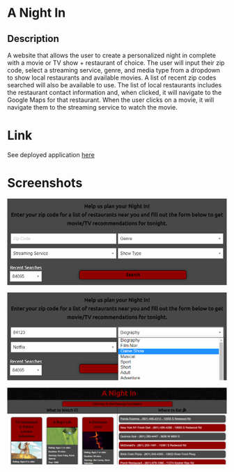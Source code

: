 # A Night In

## Description
A website that allows the user to create a personalized night in complete with a movie or TV show + restaurant of choice. The user will input their zip code, select a streaming service, genre, and media type from a dropdown to show local restaurants and available movies. A list of recent zip codes searched will also be available to use. The list of local restaurants includes the restaurant contact information and, when clicked, it will navigate to the Google Maps for that restaurant. When the user clicks on a movie, it will navigate them to the streaming service to watch the movie.

# Link
See deployed application [here](https://alyssawinn.github.io/a-night-in/)

# Screenshots
![Modal](./assets/images/screenshot1.PNG)


![Search](./assets/images/screenshot2.PNG)


![Results](./assets/images/screenshot3.PNG)
